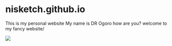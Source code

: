 # nisketch.github.io
This is my personal website
My name is DR Ogoro how are you? welcome to my fancy website/

![](https://i.gifer.com/4j.gif)